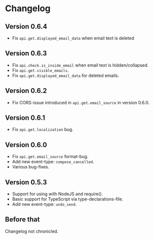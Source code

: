 
# Changelog

## Version 0.6.4

- Fix `api.get.displayed_email_data` when email text is deleted

## Version 0.6.3

- Fix `api.check.is_inside_email` when email text is hidden/collapsed.
- Fix `api.get.visible_emails`.
- Fix `api.get.displayed_email_data` for deleted emails.

## Version 0.6.2

- Fix CORS-issue introduced in `api.get.email_source` in version 0.6.0.

## Version 0.6.1

- Fix `api.get.localization` bug.

## Version 0.6.0

- Fix `api.get.email_source` format-bug.
- Add new event-type: `compose_cancelled`.
- Various bug-fixes.

## Version 0.5.3

- Support for using with NodeJS and require().
- Basic support for TypeScript via type-declarations-file.
- Add new event-type: `undo_send`.

## Before that

Changelog not chronicled.
